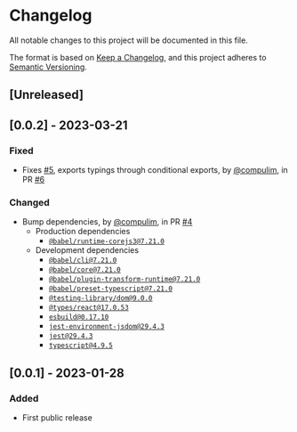 # Changelog

All notable changes to this project will be documented in this file.

The format is based on [Keep a Changelog](https://keepachangelog.com/en/1.0.0/),
and this project adheres to [Semantic Versioning](https://semver.org/spec/v2.0.0.html).

## [Unreleased]

## [0.0.2] - 2023-03-21

### Fixed

- Fixes [#5](https://github.com/compulim/use-read-alert/issues/5), exports typings through conditional exports, by [@compulim](https://github.com/compulim), in PR [#6](https://github.com/compulim/use-read-alert/pull/6)

### Changed

- Bump dependencies, by [@compulim](https://github.com/compulim), in PR [#4](https://github.com/compulim/use-read-alert/pull/4)
   - Production dependencies
      - [`@babel/runtime-corejs3@7.21.0`](https://npmjs.com/package/@babel/runtime-corejs3)
   - Development dependencies
      - [`@babel/cli@7.21.0`](https://npmjs.com/package/@babel/cli)
      - [`@babel/core@7.21.0`](https://npmjs.com/package/@babel/core)
      - [`@babel/plugin-transform-runtime@7.21.0`](https://npmjs.com/package/@babel/plugin-transform-runtime)
      - [`@babel/preset-typescript@7.21.0`](https://npmjs.com/package/@babel/preset-typescript)
      - [`@testing-library/dom@9.0.0`](https://npmjs.com/package/@testing-library/dom)
      - [`@types/react@17.0.53`](https://npmjs.com/package/@types/react)
      - [`esbuild@0.17.10`](https://npmjs.com/package/esbuild)
      - [`jest-environment-jsdom@29.4.3`](https://npmjs.com/package/jest-environment-jsdom)
      - [`jest@29.4.3`](https://npmjs.com/package/jest)
      - [`typescript@4.9.5`](https://npmjs.com/package/typescript)

## [0.0.1] - 2023-01-28

### Added

- First public release
